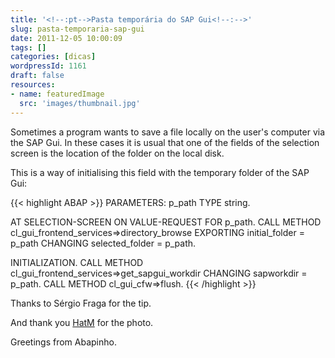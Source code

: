 ```yaml
---
title: '<!--:pt-->Pasta temporária do SAP Gui<!--:-->'
slug: pasta-temporaria-sap-gui
date: 2011-12-05 10:00:09
tags: []
categories: [dicas]
wordpressId: 1161
draft: false
resources:
- name: featuredImage
  src: 'images/thumbnail.jpg'
---
```

Sometimes a program wants to save a file locally on the user's computer via the SAP Gui. In these cases it is usual that one of the fields of the selection screen is the location of the folder on the local disk.

This is a way of initialising this field with the temporary folder of the SAP Gui:


{{< highlight ABAP >}}
PARAMETERS: p_path TYPE string.

AT SELECTION-SCREEN ON VALUE-REQUEST FOR p_path.
  CALL METHOD cl_gui_frontend_services=>directory_browse
    EXPORTING
      initial_folder  = p_path
    CHANGING
      selected_folder = p_path.

INITIALIZATION.
  CALL METHOD cl_gui_frontend_services=>get_sapgui_workdir
    CHANGING
      sapworkdir = p_path.
  CALL METHOD cl_gui_cfw=>flush.
{{< /highlight >}}

Thanks to Sérgio Fraga for the tip.

And thank you [HatM][1] for the photo.

Greetings from Abapinho.

   [1]: https://www.flickr.com/photos/hatm/4549870013/in/photostream/
